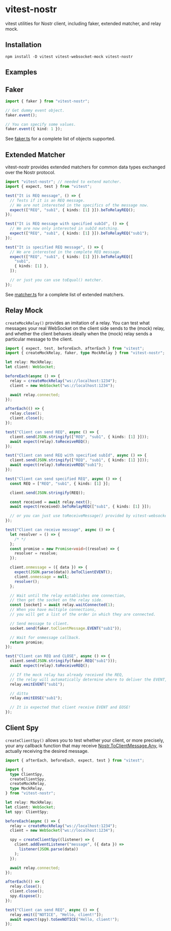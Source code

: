 # vitest-nostr

vitest utilities for Nostr client, including faker, extended matcher, and relay mock.

## Installation

```
npm install -D vitest vitest-websocket-mock vitest-nostr
```

## Examples

## Faker

```ts
import { faker } from "vitest-nostr";

// Get dummy event object.
faker.event();

// You can specify some values.
faker.event({ kind: 1 });
```

See [faker.ts](./src/faker.ts) for a complete list of objects supported.

## Extended Matcher

vitest-nostr provides extended matchers for common data types exchanged over the Nostr protocol.

```ts
import "vitest-nostr"; // needed to extend matcher.
import { expect, test } from "vitest";

test("It is REQ message", () => {
  // Tests if it is an REQ message.
  // We are not interested in the specifics of the message now.
  expect(["REQ", "sub1", { kinds: [1] }]).beToRelayREQ();
});

test("It is REQ message with specified subId", () => {
  // We are now only interested in subId matching.
  expect(["REQ", "sub1", { kinds: [1] }]).beToRelayREQ("sub1");
});

test("It is specified REQ message", () => {
  // We are interested in the complete REQ message.
  expect(["REQ", "sub1", { kinds: [1] }]).beToRelayREQ([
    "sub1",
    { kinds: [1] },
  ]);

  // or just you can use toEqual() matcher.
});
```

See [matcher.ts](./src/matcher.ts) for a complete list of extended matchers.

## Relay Mock

`createMockRelay()` provides an imitation of a relay.
You can test what messages your real WebSocket on the client side sends to the (mock) relay, and whether the client behaves ideally when the (mock) relay sends a particular message to the client.

```ts
import { expect, test, beforeEach, afterEach } from "vitest";
import { createMockRelay, faker, type MockRelay } from "vitest-nostr";

let relay: MockRelay;
let client: WebSocket;

beforeEach(async () => {
  relay = createMockRelay("ws://localhost:1234");
  client = new WebSocket("ws://localhost:1234");

  await relay.connected;
});

afterEach(() => {
  relay.close();
  client.close();
});

test("Client can send REQ", async () => {
  client.send(JSON.stringify(["REQ", "sub1", { kinds: [1] }]));
  await expect(relay).toReceiveREQ();
});

test("Client can send REQ with specified subId", async () => {
  client.send(JSON.stringify(["REQ", "sub1", { kinds: [1] }]));
  await expect(relay).toReceiveREQ("sub1");
});

test("Client can send specified REQ", async () => {
  const REQ = ["REQ", "sub1", { kinds: [1] }];

  client.send(JSON.stringify(REQ));

  const received = await relay.next();
  await expect(received).beToRelayREQ(["sub1", { kinds: [1] }]);

  // or you can just use toReceiveMessage() provided by vitest-websocket-mock
});

test("Client can receive message", async () => {
  let resolver = () => {
    /* */
  };
  const promise = new Promise<void>((resolve) => {
    resolver = resolve;
  });

  client.onmessage = ({ data }) => {
    expect(JSON.parse(data)).beToClientEVENT();
    client.onmessage = null;
    resolver();
  };

  // Wait until the relay establishes one connection,
  // then get the socket on the relay side.
  const [socket] = await relay.waitConnected(1);
  // When you have multiple connections,
  // you will get a list of the order in which they are connected.

  // Send message to client.
  socket.send(faker.toClientMessage.EVENT("sub1"));

  // Wait for onmessage callback.
  return promise;
});

test("Client can REQ and CLOSE", async () => {
  client.send(JSON.stringify(faker.REQ("sub1")));
  await expect(relay).toReceiveREQ();

  // If the mock relay has already received the REQ,
  // the relay will automatically determine where to deliver the EVENT, based on given subId.
  relay.emitEVENT("sub1");

  // ditto
  relay.emitEOSE("sub1");

  // It is expected that client receive EVENT and EOSE!
});
```

## Client Spy

`createClientSpy()` allows you to test whether your client, or more precisely, your any callback function that may receive [Nostr.ToClientMessage.Any](https://github.com/penpenpng/nostr-typedef/blob/main/index.d.ts#L101), is actually receiving the desired message.

```ts
import { afterEach, beforeEach, expect, test } from "vitest";

import {
  type ClientSpy,
  createClientSpy,
  createMockRelay,
  type MockRelay,
} from "vitest-nostr";

let relay: MockRelay;
let client: WebSocket;
let spy: ClientSpy;

beforeEach(async () => {
  relay = createMockRelay("ws://localhost:1234");
  client = new WebSocket("ws://localhost:1234");

  spy = createClientSpy((listener) => {
    client.addEventListener("message", ({ data }) =>
      listener(JSON.parse(data))
    );
  });

  await relay.connected;
});

afterEach(() => {
  relay.close();
  client.close();
  spy.dispose();
});

test("Client can send REQ", async () => {
  relay.emit(["NOTICE", "Hello, client!"]);
  await expect(spy).toSeeNOTICE("Hello, client!");
});
```
